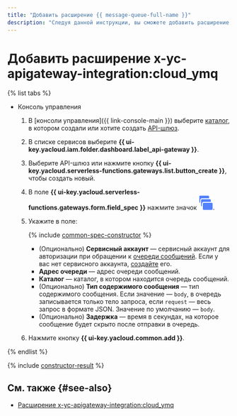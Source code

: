 ```yaml
---
title: "Добавить расширение {{ message-queue-full-name }}"
description: "Следуя данной инструкции, вы сможете добавить расширение {{ message-queue-full-name }} с помощью конструктора спецификации."
---
```


# Добавить расширение x-yc-apigateway-integration:cloud_ymq

{% list tabs %}

- Консоль управления

    1. В [консоли управления]({{ link-console-main }}) выберите [каталог](../../../resource-manager/concepts/resources-hierarchy.md#folder), в котором создали или хотите создать [API-шлюз](../../concepts/index.md).
    1. В списке сервисов выберите **{{ ui-key.yacloud.iam.folder.dashboard.label_api-gateway }}**.
    1. Выберите API-шлюз или нажмите кнопку **{{ ui-key.yacloud.serverless-functions.gateways.list.button_create }}**, чтобы создать новый.
    1. В поле **{{ ui-key.yacloud.serverless-functions.gateways.form.field_spec }}** нажмите значок ![image](../../../_assets/api-gateway/spec-constructor/cloud-ymq.svg).
    1. Укажите в поле:

        {% include [common-spec-constructor](../../../_includes/api-gateway/common-spec-constructor.md) %}

        * (Опционально) **Сервисный аккаунт** — сервисный аккаунт для авторизации при обращении к [очереди сообщений](../../../message-queue/concepts/queue.md). Если у вас нет сервисного аккаунта, [создайте](../../../iam/operations/sa/create.md) его.
        * **Адрес очереди** — адрес очереди сообщений.
        * **Каталог** — каталог, в котором находится очередь сообщений.
        * (Опционально) **Тип содержимого сообщения** — тип содержимого сообщения. Если значение — `body`, в очередь записывается только тело запроса, если `request` — весь запрос в формате JSON. Значение по умолчанию — `body`.
        * (Опционально) **Задержка** — время в секундах, на которое сообщение будет скрыто после отправки в очередь.
    1. Нажмите кнопку **{{ ui-key.yacloud.common.add }}**.

{% endlist %}

{% include [constructor-result](../../../_includes/api-gateway/constructor-result.md) %}

## См. также {#see-also}

* [Расширение x-yc-apigateway-integration:cloud_ymq](../../concepts/extensions/ymq.md)

